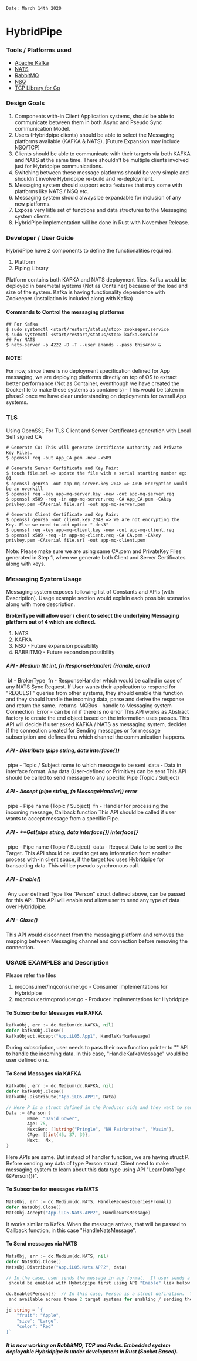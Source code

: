 ```Date: March 14th 2020```
# HybridPipe

### Tools / Platforms used
-   [Apache Kafka](https://kafka.apache.org/)
-   [NATS](https://nats.io/)
-   [RabbitMQ](https://www.rabbitmq.com/)
-   [NSQ](https://nsq.io/)
-   [TCP Library for Go](https://golang.org/pkg/net/)

### Design Goals
1. Components with-in Client Application systems, should be able to communicate between them in both Async and Pseudo Sync communication Model.
2. Users (Hybridpipe clients) should be able to select the Messaging platforms available (KAFKA & NATS). [Future
 Expansion may include NSQ/TCP]
3. Clients should be able to communicate with their targets via both KAFKA and NATS at the same time. There shouldn't be multiple clients involved just for Hybridpipe communications.
4. Switching between these message platforms should be very simple and shouldn't involve Hybridpipe re-build and re-deployment.
5. Messaging system should support extra features that may come with platforms like NATS / NSQ etc.
6. Messaging system should always be expandable for inclusion of any new platforms.
7. Expose very liitle set of functions and data structures to the Messaging system clients.
8. HybridPipe implementation will be done in Rust with November Release.

### Developer / User Guide
HybridPipe have 2 components to define the functionalities required.
1.  Platform
2.  Piping Library

Platform contains both KAFKA and NATS deployment files.  Kafka would be deployed in baremetal systems (Not as Container) because of the load and size of the system.  Kafka is having functionality dependence with Zookeeper (Installation is included along with Kafka)

#### Commands to Control the messaging platforms
```shell
## For Kafka
$ sudo systemctl <start/restart/status/stop> zookeeper.service
$ sudo systemctl <start/restart/status/stop> kafka.service
## For NATS
$ nats-server -p 4222 -D -T --user anands --pass this4now &
```

#### NOTE:
For now, since there is no deployment specification defined for App messaging, we are deploying platforms directly on top of OS to extract better performance (Not as Container, eventhough we have created the Dockerfile to make these systems as containers) - This would be taken in phase2 once we have clear understanding on deployments for overall App systems.

### TLS
Using OpenSSL For TLS Client and Server Certificates generation with Local Self signed CA
```shell
# Generate CA: This will generate Certificate Authority and Private Key Files.
$ openssl req -out App_CA.pem -new -x509

# Generate Server Certificate and Key Pair:
$ touch file.srl => update the file with a serial starting number eg: 01
$ openssl genrsa -out app-mq-server.key 2048 => 4096 Encryption would be an overkill
$ openssl req -key app-mq-server.key -new -out app-mq-server.req
$ openssl x509 -req -in app-mq-server.req -CA App_CA.pem -CAkey privkey.pem -CAserial file.srl -out app-mq-server.pem

# Generate Client Certificate and Key Pair:
$ openssl genrsa -out client.key 2048 => We are not encrypting the Key. Else we need to add option "-des3"
$ openssl req -key app-mq-client.key -new -out app-mq-client.req
$ openssl x509 -req -in app-mq-client.req -CA CA.pem -CAkey privkey.pem -CAserial file.srl -out app-mq-client.pem
```

Note: Please make sure we are using same CA.pem and PrivateKey Files generated in Step 1, when we generate both
 Client and Server Certificates along with keys.

### Messaging System Usage

Messaging system exposes following list of Constants and APIs (with Description).  Usage example section would
 explain each possible scenarios along with more description.

**BrokerType will allow user / client to select the underlying Messaging platform out of 4 which are defined.**
1.  NATS
2.  KAFKA
3.  NSQ - Future expansion possibility
4.  RABBITMQ - Future expansion possibility

##### API - **Medium (bt int, fn ResponseHandler) (Handle, error)**
​        bt - BrokerType
​        fn - ResponseHandler which would be called in case of any NATS Sync Request. If User wants their application
 to respond for "REQUEST" queries from other systems, they should enable this
function and they should handle the incoming data, parse and derive the response and return the same.
​        returns
​        MQBus - handle to Messaging system Connection
​        Error - can be nil if there is no error
This API works as Abstract factory to create the end object based on the information uses passes. This API will
 decide if user asked KAFKA / NATS as messaging system, decides if the connection created
for Sending messages or for message subscription and defines thru which channel the communication happens.

##### API - **Distribute (pipe string, data interface{})**
​        pipe - Topic / Subject name to which message to be sent
​        data - Data in interface format. Any data (User-defined or Primitive) can be sent
This API should be called to send message to any specific Pipe (Topic / Subject)

##### API - **Accept (pipe string, fn MessageHandler)) error**
​        pipe - Pipe name (Topic / Subject)
​		fn   - Handler for processing the incoming message, Callback function
This API should be called if user wants to accept message from a specific Pipe.

##### API - **Get(pipe string, data interface{}) interface{}
​		pipe - Pipe name (Topic / Subject)
​		data - Request Data to be sent to the Target.
This API should be used to get any information from another process with-in client space, if the target too uses
 Hybridpipe for transacting data. This will be pseudo synchronous call.

##### API - **Enable(<User-Defined Struct>)**
​		Any user defined Type like "Person" struct defined above, can be passed for this API. This API will enable
 and allow user to send any type of data over Hybridpipe.

##### API - **Close()**
This API would disconnect from the messaging platform and removes the mapping between Messaging channel and
 connection before removing the connection.

### USAGE EXAMPLES and Description
Please refer the files
1. mqconsumer/mqconsumer.go - Consumer implementations for Hybridpipe
2. mqproducer/mqproducer.go - Producer implementations for Hybridpipe

#### To Subscribe for Messages via KAFKA
```go
kafkaObj, err := dc.Medium(dc.KAFKA, nil)
defer kafkaObj.Close()
kafkaObject.Accept("App.iLO5.App1", HandleKafkaMessage)
```
During subscription, user needs to pass their own function pointer to "" API to handle the incoming data. In this
 case, "HandleKafkaMessage" would be user defined one.

#### To Send Messages via KAFKA
```go
kafkaObj, err := dc.Medium(dc.KAFKA, nil)
defer kafkaObj.Close()
kafkaObj.Distribute("App.iLO5.APP1", Data)

// Here P is a struct defined in the Producer side and they want to send it to Consumer
Data := &Person {
        Name: "David Gower",
        Age: 75,
        NextGen: []string{"Pringle", "NH Fairbrother", "Wasim"},
        CAge: []int{45, 37, 39},
        Next:  Nx,
}
```
Here APIs are same. But instead of handler function, we are having struct P. Before sending any data of type Person
 struct, Client need to make messaging system to learn about this data type using API
"LearnDataType (&Person{})".

#### To Subscribe for messages via NATS
```go
NatsObj, err := dc.Medium(dc.NATS, HandleRequestQueriesFromAll)
defer NatsObj.Close()
NatsObj.Accept("App.iLO5.Nats.APP2", HandleNatsMessage)
```
It works similar to Kafka. When the message arrives, that will be passed to Callback function, in this case
 "HandleNatsMessage".

#### To Send messages via NATS
```go
NatsObj, err := dc.Medium(dc.NATS, nil)
defer NatsObj.Close()
NatsObj.Distribute("App.iLO5.Nats.APP2", data)

// In the case, user sends the message in any format.  If user sends a specfic user-defined struct object, that
 should be enabled with Hybridpipe first using API "Enable" liek below

dc.Enable(Person{})  // In this case, Person is a struct definition.  These struct members should be exported already
 and available across these 2 target systems for enabling / sending these user-defined objects.

jd string = `{
    "fruit": "Apple",
    "size": "Large",
    "color": "Red"
}`
```

##### It is now working on RabbitMQ, TCP and Redis. Embedded system deployable Hybridpipe is under development in Rust (Socket Based).
